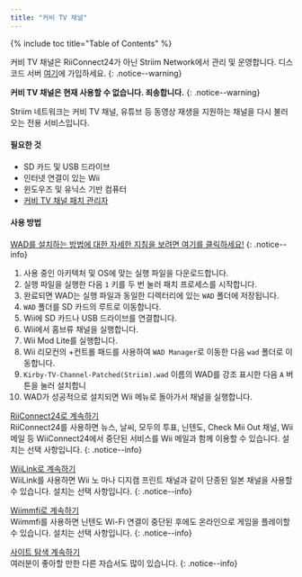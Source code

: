```yaml
---
title: "커비 TV 채널"
---
```


{% include toc title="Table of Contents" %}

커비 TV 채널은 RiiConnect24가 아닌 Striim Network에서 관리 및 운영합니다. 디스코드 서버 [여기](https://discord.gg/seCnzxnE75)에 가입하세요.
{: .notice--warning}

<b>커비 TV 채널은 현재 사용할 수 없습니다. 죄송합니다.</b>
{: .notice--warning}

Striim 네트워크는 커비 TV 채널, 유튜브 등 동영상 재생을 지원하는 채널을 다시 불러오는 전용 서비스입니다.

#### 필요한 것

* SD 카드 및 USB 드라이브
* 인터넷 연결이 있는 Wii
* 윈도우즈 및 유닉스 기반 컴퓨터
* [커비 TV 채널 패치 관리자](https://github.com/StriimNetwork/Kirby-TV-Channel-Patcher/releases)

#### 사용 방법

[WAD를 설치하는 방법에 대한 자세한 지침을 보려면 여기를 클릭하세요!](wiimodlite)
{: .notice--info}

1. 사용 중인 아키텍처 및 OS에 맞는 실행 파일을 다운로드합니다.
2. 실행 파일을 실행한 다음 `1` 키를 두 번 눌러 패치 프로세스를 시작합니다.
3. 완료되면 WAD는 실행 파일과 동일한 디렉터리에 있는 `WAD` 폴더에 저장됩니다.
4. `WAD` 폴더를 SD 카드의 루트로 이동합니다.
5. Wii에 SD 카드나 USB 드라이브를 연결합니다.
6. Wii에서 홈브류 채널을 실행합니다.
7. Wii Mod Lite를 실행합니다.
8. Wii 리모컨의 +컨트롤 패드를 사용하여 `WAD Manager`로 이동한 다음 `wad` 폴더로 이동합니다.
9. `Kirby-TV-Channel-Patched(Striim).wad` 이름의 WAD를 강조 표시한 다음 `A` 버튼을 눌러 설치합니
10. WAD가 성공적으로 설치되면 Wii 메뉴로 돌아가서 채널을 실행합니다.



[RiiConnect24로 계속하기](riiconnect24)<br> RiiConnect24를 사용하면 뉴스, 날씨, 모두의 투표, 닌텐도, Check Mii Out 채널, Wii 메일 등 WiiConnect24에서 중단된 서비스를 Wii 메일과 함께 이용할 수 있습니다. 설치는 선택 사항입니다.
{: .notice--info}

[WiiLink로 계속하기](wiilink)<br> WiiLink를 사용하면 Wii 노 마나 디지캠 프린트 채널과 같이 단종된 일본 채널을 사용할 수 있습니다. 설치는 선택 사항입니다.
{: .notice--info}

[Wiimmfi로 계속하기](wiimmfi)<br> Wiimmfi를 사용하면 닌텐도 Wi-Fi 연결이 중단된 후에도 온라인으로 게임을 플레이할 수 있습니다. 설치는 선택 사항입니다.
{: .notice--info}

[사이트 탐색 계속하기](site-navigation)<br> 여러분이 좋아할 만한 다른 자습서도 많이 있습니다.
{: .notice--info}

